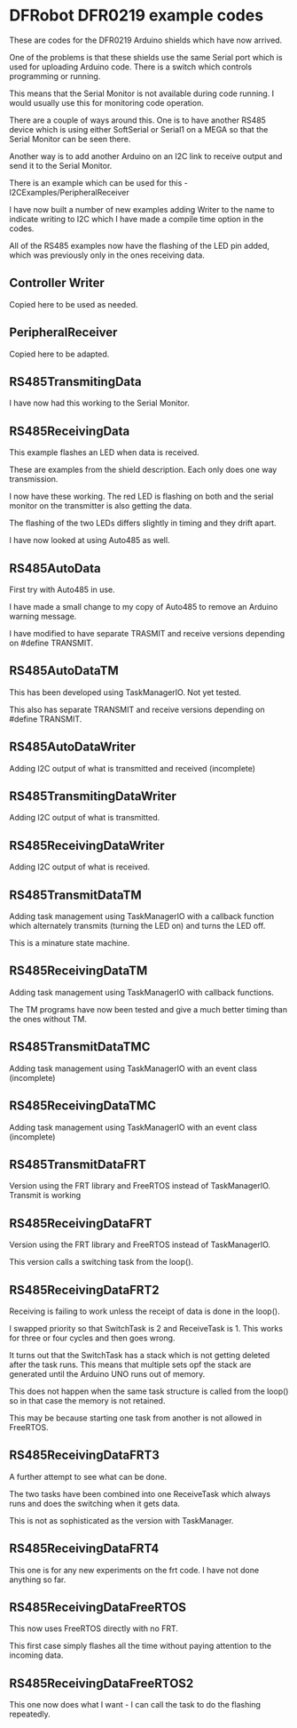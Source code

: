 # DFRobot DFR0219 example codes

These are codes for the DFR0219 Arduino shields which have now arrived.

One of the problems is that these shields use the same Serial port which is used for uploading Arduino code. There is a switch which controls programming or running.

This means that the Serial Monitor is not available during code running. I would usually use this for monitoring code operation.

There are a couple of ways around this. One is to have another RS485 device which is using either SoftSerial or Serial1 on a MEGA so that the Serial Monitor can be seen there.

Another way is to add another Arduino on an I2C link to receive output and send it to the Serial Monitor.

There is an example which can be used for this - I2CExamples/PeripheralReceiver

I have now built a number of new examples adding Writer to the name to indicate writing to I2C which I have made a compile time option in the codes.

All of the RS485 examples now have the flashing of the LED pin added, which was previously only in the ones receiving data.

## Controller Writer

Copied here to be used as needed.

## PeripheralReceiver

Copied here to be adapted.

## RS485TransmitingData

I have now had this working to the Serial Monitor.

## RS485ReceivingData

This example flashes an LED when data is received.

These are examples from the shield description. Each only does one way transmission.

I now have these working. The red LED is flashing on both and the serial monitor on the transmitter is also getting the data. 

The flashing of the two LEDs differs slightly in timing and they drift apart.

I have now looked at using Auto485 as well.

## RS485AutoData

First try with Auto485 in use.

I have made a small change to my copy of Auto485 to remove an Arduino warning message.

I have modified to have separate TRASMIT and receive versions depending on #define TRANSMIT.

## RS485AutoDataTM

This has been developed using TaskManagerIO. Not yet tested.

This also has separate TRANSMIT and receive versions depending on #define TRANSMIT.

## RS485AutoDataWriter

Adding I2C output of what is transmitted and received (incomplete)

## RS485TransmitingDataWriter

Adding I2C output of what is transmitted.

## RS485ReceivingDataWriter

Adding I2C output of what is received.

## RS485TransmitDataTM

Adding task management using TaskManagerIO with a callback function which alternately transmits (turning the LED on) and turns the LED off.

This is a minature state machine.

## RS485ReceivingDataTM

Adding task management using TaskManagerIO with callback functions.

The TM programs have now been tested and give a much better timing than the ones without TM.

## RS485TransmitDataTMC

Adding task management using TaskManagerIO with an event class (incomplete)

## RS485ReceivingDataTMC

Adding task management using TaskManagerIO with an event class (incomplete)

## RS485TransmitDataFRT

Version using the FRT library and FreeRTOS instead of TaskManagerIO. Transmit is working

## RS485ReceivingDataFRT

Version using the FRT library and FreeRTOS instead of TaskManagerIO.

This version calls a switching task from the loop().

## RS485ReceivingDataFRT2

Receiving is failing to work unless the receipt of data is done in the loop().

I swapped priority so that SwitchTask is 2 and ReceiveTask is 1. This works for three or four cycles and then goes wrong.

It turns out that the SwitchTask has a stack which is not getting deleted after the task runs. This means that multiple sets opf the stack are generated until the Arduino UNO runs out of memory.

This does not happen when the same task structure is called from the loop() so in that case the memory is not retained.

This may be because starting one task from another is not allowed in FreeRTOS.

## RS485ReceivingDataFRT3

A further attempt to see what can be done.

The two tasks have been combined into one ReceiveTask which always runs and does the switching when it gets data.

This is not as sophisticated as the version with TaskManager.

## RS485ReceivingDataFRT4

This one is for any new experiments on the frt code. I have not done anything so far.

## RS485ReceivingDataFreeRTOS

This now uses FreeRTOS directly with no FRT.

This first case simply flashes all the time without paying attention to the incoming data.

## RS485ReceivingDataFreeRTOS2

This one now does what I want - I can call the task to do the flashing repeatedly.


